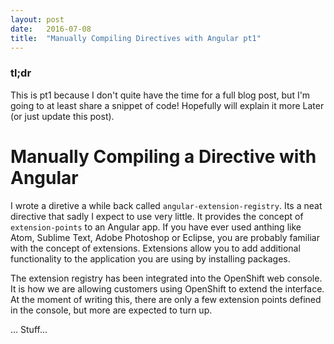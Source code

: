 ```yaml
---
layout: post
date:   2016-07-08
title:  "Manually Compiling Directives with Angular pt1"
---
```


### tl;dr
This is pt1 because I don't quite have the time for a full blog post, but I'm
going to at least share a snippet of code!  Hopefully will explain it more Later
(or just update this post).

# Manually Compiling a Directive with Angular

I wrote a diretive a while back called `angular-extension-registry`.  Its a neat directive that sadly I expect to use very little. It provides the concept of `extension-points` to an Angular app.  If you have ever used anthing like Atom, Sublime Text, Adobe Photoshop or Eclipse, you are probably familiar with the concept of extensions.  Extensions allow you to add additional functionality to the application you are using by installing packages.

The extension registry has been integrated into the OpenShift web console. It is how we are allowing customers using OpenShift to extend the interface. At the moment of writing this, there are only a few extension points defined in the console, but more are expected to turn up.

... Stuff...
